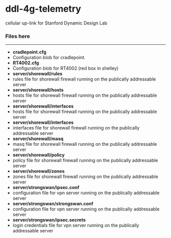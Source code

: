 ddl-4g-telemetry
================

cellular up-link for Stanford Dynamic Design Lab

### Files here
---
- **cradlepoint.cfg**
 - Configuration blob for cradlepoint.
- **RT4002.cfg**
 - Configuration blob for RT4002 (red box in shelley)
- **server/shorewall/rules**
 - rules file for shorewall firewall running on the publically addressable server
- **server/shorewall/hosts**
 - hosts file for shorewall firewall running on the publically addressable server
- **server/shorewall/interfaces**
 - hosts file for shorewall firewall running on the publically addressable server
- **server/shorewall/interfaces**
 - interfaces file for shorewall firewall running on the publically addressable server
- **server/shorewall/masq**
 - masq file for shorewall firewall running on the publically addressable server
- **server/shorewall/policy**
 - policy file for shorewall firewall running on the publically addressable server
- **server/shorewall/zones**
 - zones file for shorewall firewall running on the publically addressable server
- **server/strongswan/ipsec.conf**
 - configuration file for vpn server running on the publically addressable server
- **server/strongswan/strongswan.conf**
 - configuration file for vpn server running on the publically addressable server
- **server/strongswan/ipsec.secrets**
 - login credentials file for vpn server running on the publically addressable server
